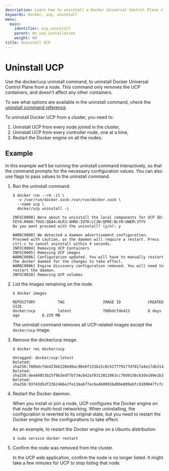 ```yaml
---
description: Learn how to uninstall a Docker Universal Control Plane cluster.
keywords: docker, ucp, uninstall
menu:
  main:
    identifier: ucp_uninstall
    parent: mn_ucp_installation
    weight: 60
title: Uninstall UCP
---
```


# Uninstall UCP

Use the docker/ucp uninstall command, to uninstall Docker Universal Control
Plane from a node. This command only removes the UCP containers, and doesn’t
affect any other containers.

To see what options are available in the uninstall command, check the
[uninstall command reference](../reference/uninstall.md).

To uninstall Docker UCP from a cluster, you need to:

1. Uninstall UCP from every node joined in the cluster,
2. Uninstall UCP from every controller node, one at a time,
3. Restart the Docker engine on all the nodes.


## Example

In this example we’ll be running the uninstall command interactively, so that
the command prompts for the necessary configuration values.
You can also use flags to pass values to the uninstall command.

1.  Run the uninstall command.

    ```none
    $ docker run --rm -it \
      -v /var/run/docker.sock:/var/run/docker.sock \
      --name ucp \
      docker/ucp uninstall -i

    INFO[0000] Were about to uninstall the local components for UCP ID: FEY4:M46O:7OUS:QQA4:HLR3:4HRD:IUTH:LC2W:QPRE:BLYH:UWEM:3TYV
    Do you want proceed with the uninstall? (y/n): y

    WARN[0000] We detected a daemon advertisement configuration. Proceed with caution, as the daemon will require a restart. Press ctrl-c to cancel uninstall within 4 seconds.
    INFO[0004] Removing UCP Containers                      
    INFO[0005] Removing UCP images                          
    WARN[0006] Configuration updated. You will have to manually restart the docker daemon for the changes to take effect.
    WARN[0006] Engine discovery configuration removed. You will need to restart the daemon.
    INFO[0010] Removing UCP volumes
    ```

2.  List the images remaining on the node.

    ```none
    $ docker images

    REPOSITORY          TAG                 IMAGE ID            CREATED             SIZE
    docker/ucp          latest              788bdcfde423        8 days ago          8.239 MB
    ```

    The uninstall command removes all UCP-related images except the
    `docker/ucp` image.

3.  Remove the docker/ucp image.

    ```none
    $ docker rmi docker/ucp

    Untagged: docker/ucp:latest
    Deleted: sha256:788bdcfde423b6226b90ac98e6f233b15c0c527779177d7017a4e17db31404c9
    Deleted: sha256:dee84053b25f9b3edffb734c842a70313021063cc78d9158c63de109e1b3cb72
    Deleted: sha256:93743d5df2362466e2fe116a677ec6a4b0091bd09e889abfc9109047fcfcdebf
    ```

4.  Restart the Docker daemon.

    When you install or join a node, UCP configures the Docker engine on that
    node for multi-host networking. When uninstalling, the configuration is
    reverted to its original state, but you need to restart the Docker engine
    for the configurations to take effect.

    As an example, to restart the Docker engine on a Ubuntu distribution:

    ```bash
    $ sudo service docker restart
    ```

5. Confirm the node was removed from the cluster.

    In the UCP web application, confirm the node is no longer listed. It
    might take a few minutes for UCP to stop listing that node.